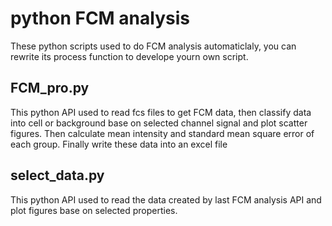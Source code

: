 # python FCM analysis
These python scripts used to do FCM analysis automaticlaly, you can rewrite its process function to develope yourn own script.

## FCM_pro.py

This python API used to read fcs files to get FCM data, then classify data into cell or background base on selected channel signal and plot scatter figures. Then calculate mean intensity and standard mean square error of each group. Finally write these data into an excel file

## select_data.py

This python API used to read the data created by last FCM analysis API and plot figures base on selected properties.
